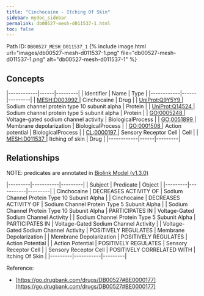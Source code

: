```yaml
---
title: "Cinchocaine - Itching Of Skin"
sidebar: mydoc_sidebar
permalink: db00527-mesh-d011537-1.html
toc: false 
---
```



Path ID: `DB00527_MESH_D011537_1`
{% include image.html url="images/db00527-mesh-d011537-1.png" file="db00527-mesh-d011537-1.png" alt="db00527-mesh-d011537-1" %}

## Concepts

|------------|------|---------|
| Identifier | Name | Type    |
|------------|------|---------|
| <a href="https://identifiers.org/MESH:D003992">MESH:D003992 </a> | Cinchocaine | Drug |
| <a href="https://identifiers.org/UniProt:Q9Y5Y9">UniProt:Q9Y5Y9 </a> | Sodium channel protein type 10 subunit alpha | Protein |
| <a href="https://identifiers.org/UniProt:Q14524">UniProt:Q14524 </a> | Sodium channel protein type 5 subunit alpha | Protein |
| <a href="https://identifiers.org/GO:0005248">GO:0005248 </a> | Voltage-gated sodium channel activity | BiologicalProcess |
| <a href="https://identifiers.org/GO:0051899">GO:0051899 </a> | Membrane depolarization | BiologicalProcess |
| <a href="https://identifiers.org/GO:0001508">GO:0001508 </a> | Action potential | BiologicalProcess |
| <a href="https://identifiers.org/CL:0000197">CL:0000197 </a> | Sensory Receptor Cell | Cell |
| <a href="https://identifiers.org/MESH:D011537">MESH:D011537 </a> | Itching of skin | Drug |
|------------|------|---------|

## Relationships


NOTE: predicates are annotated in <a href="https://github.com/biolink/biolink-model/releases/tag/v1.3.0">Biolink Model (v1.3.0)</a>

|---------|-----------|---------|
| Subject | Predicate | Object  |
|---------|-----------|---------|
| Cinchocaine | DECREASES ACTIVITY OF | Sodium Channel Protein Type 10 Subunit Alpha |
| Cinchocaine | DECREASES ACTIVITY OF | Sodium Channel Protein Type 5 Subunit Alpha |
| Sodium Channel Protein Type 10 Subunit Alpha | PARTICIPATES IN | Voltage-Gated Sodium Channel Activity |
| Sodium Channel Protein Type 5 Subunit Alpha | PARTICIPATES IN | Voltage-Gated Sodium Channel Activity |
| Voltage-Gated Sodium Channel Activity | POSITIVELY REGULATES | Membrane Depolarization |
| Membrane Depolarization | POSITIVELY REGULATES | Action Potential |
| Action Potential | POSITIVELY REGULATES | Sensory Receptor Cell |
| Sensory Receptor Cell | POSITIVELY CORRELATED WITH | Itching Of Skin |
|---------|-----------|---------|

Reference: 
  - [https://go.drugbank.com/drugs/DB00527#BE0000177](https://go.drugbank.com/drugs/DB00527#BE0000177)
